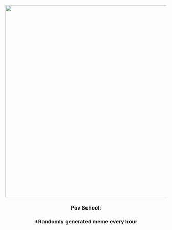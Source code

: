 <p align="center">
        <img src="https://i.redd.it/bik0vjtwtrv91.jpg" width="600" height="600">
        </p>
        <h3 align="center">Pov School:</h3>
        <h3 align="center">*Randomly generated meme every hour</h3>
    
